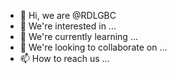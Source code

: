 - 👋 Hi, we are @RDLGBC
- 👀 We're interested in ...
- 🌱 We're currently learning ...
- 💞️ We're looking to collaborate on ...
- 📫 How to reach us ...

<!---
RDLGBC/RDLGBC is a ✨ special ✨ repository because its `README.md` (this file) appears on your GitHub profile.
You can click the Preview link to take a look at your changes.
--->
